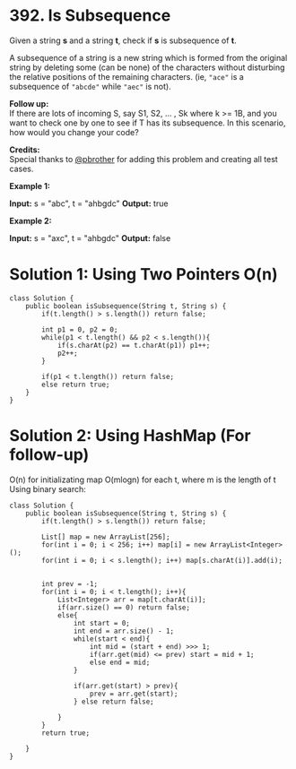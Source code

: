 # 392. Is Subsequence
Given a string  **s**  and a string  **t**, check if  **s**  is subsequence of  **t**.

A subsequence of a string is a new string which is formed from the original string by deleting some (can be none) of the characters without disturbing the relative positions of the remaining characters. (ie,  `"ace"`  is a subsequence of  `"abcde"`  while  `"aec"`  is not).

**Follow up:**  
If there are lots of incoming S, say S1, S2, ... , Sk where k >= 1B, and you want to check one by one to see if T has its subsequence. In this scenario, how would you change your code?

**Credits:**  
Special thanks to  [@pbrother](https://leetcode.com/pbrother/)  for adding this problem and creating all test cases.

**Example 1:**

**Input:** s = "abc", t = "ahbgdc"
**Output:** true

**Example 2:**

**Input:** s = "axc", t = "ahbgdc"
**Output:** false

# Solution 1: Using Two Pointers O(n)
```
class Solution {
    public boolean isSubsequence(String t, String s) {
        if(t.length() > s.length()) return false;
        
        int p1 = 0, p2 = 0;
        while(p1 < t.length() && p2 < s.length()){
            if(s.charAt(p2) == t.charAt(p1)) p1++;
            p2++;
        }
        
        if(p1 < t.length()) return false;
        else return true;        
    }
}
```

# Solution 2: Using HashMap (For follow-up)
O(n) for initializating map
O(mlogn) for each t, where m is the length of t
Using binary search:
```
class Solution {
    public boolean isSubsequence(String t, String s) {
        if(t.length() > s.length()) return false;
        
        List[] map = new ArrayList[256];
        for(int i = 0; i < 256; i++) map[i] = new ArrayList<Integer>();
        for(int i = 0; i < s.length(); i++) map[s.charAt(i)].add(i);
        
        
        int prev = -1;
        for(int i = 0; i < t.length(); i++){
            List<Integer> arr = map[t.charAt(i)];
            if(arr.size() == 0) return false;
            else{
                int start = 0;
                int end = arr.size() - 1;
                while(start < end){
                    int mid = (start + end) >>> 1;
                    if(arr.get(mid) <= prev) start = mid + 1;
                    else end = mid;
                }
                
                if(arr.get(start) > prev){
                    prev = arr.get(start);
                } else return false;
                
            }
        }
        return true;
        
    }
}
```
